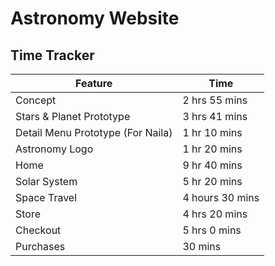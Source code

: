 # Astronomy Website

## Time Tracker

| Feature | Time |
| ------- | ---- |
| Concept | 2 hrs 55 mins |
| Stars & Planet Prototype | 3 hrs 41 mins |
| Detail Menu Prototype (For Naila) | 1 hr 10 mins |
| Astronomy Logo | 1 hr 20 mins |
| Home | 9 hr 40 mins |
| Solar System | 5 hr 20 mins |
| Space Travel | 4 hours 30 mins |
| Store | 4 hrs 20 mins |
| Checkout | 5 hrs 0 mins |
| Purchases | 30 mins |